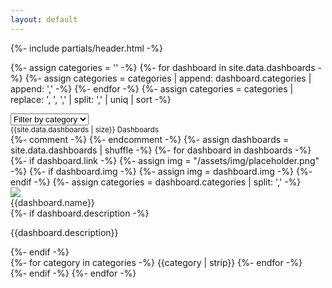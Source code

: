 ```yaml
---
layout: default
---
```



{%- include partials/header.html -%}


{%- assign categories = '' -%}
{%- for dashboard in site.data.dashboards -%}
  {%- assign categories = categories | append: dashboard.categories | append: ',' -%}
{%- endfor -%}
{%- assign categories = categories | replace: ', ', ',' | split: ',' | uniq | sort -%}

<select id="categorySelect" class="form-select mx-auto mb-2 bg-blue" aria-label="select category" style="max-width: 18rem;">
  <option selected disabled value="all">Filter by category</option>
  <option value="all">All</option>
  {%- for category in categories -%}
    <option id="{{category | downcase | trim}}" value="{{category | downcase | trim}}">{{category}}</option>
  {%- endfor -%}
</select>

<div class="mx-auto mb-3 opacity-50">
  <small class="text-gray">{{site.data.dashboards | size}} Dashboards</small>
</div>


<!-- Content -->
<section class="pb-5">
  <div class="container">
    <div class="row row-cols-1 row-cols-sm-2 row-cols-lg-3 row-cols-xl-4 g-3 justify-content-center">
      {%- comment -%}
        <!-- 
        - name: L2 Beat
          link: https://l2beat.com/
          description: Analytics and research website about Ethereum layer 2 scaling, comparing major protocols live on Ethereum today.
          img: /assets/img/dashboards/l2beat.webp
          categories: Layer 2s
           -->
      {%- endcomment -%}
      {%- assign dashboards = site.data.dashboards | shuffle -%}
      {%- for dashboard in dashboards -%}
        {%- if dashboard.link -%}
          {%- assign img = "/assets/img/placeholder.png" -%}
          {%- if dashboard.img -%}
            {%- assign img = dashboard.img -%}
          {%- endif -%}
          {%- assign categories = dashboard.categories | split: ',' -%}
          <div class="col d-flex align-items-stretch all {{categories | join: '&&' | downcase | remove: ' ' | replace: '&&', ' '}}">
            <div class="card rounded-3 mx-auto bg-blue text-gray h-100 p-3">
              <a href="{{dashboard.link}}" target="_blank">
                <img src="{{img}}" loading="lazy" class="w-100 object-fit-cover rounded-2" 
                  style="aspect-ratio: 16 / 9; object-position: 0% 0%;">
              </a>
              <div class="card-body d-flex align-items-start flex-column p-0 pt-3">
                <div class="text-light fw-bold" style="opacity: 95%;">{{dashboard.name}}</div>
                <div class="card-text mb-auto">
                  {%- if dashboard.description -%}
                    <p>
                      {{dashboard.description}}
                    </p>
                  {%- endif -%}
                </div>
                <div>
                  {%- for category in categories -%}
                    <span class="badge rounded-pill me-1">{{category | strip}}</span>
                  {%- endfor -%}
                </div>
              </div>
            </div>
          </div>
        {%- endif -%}
      {%- endfor -%}
    </div>
  </div>
</section>

